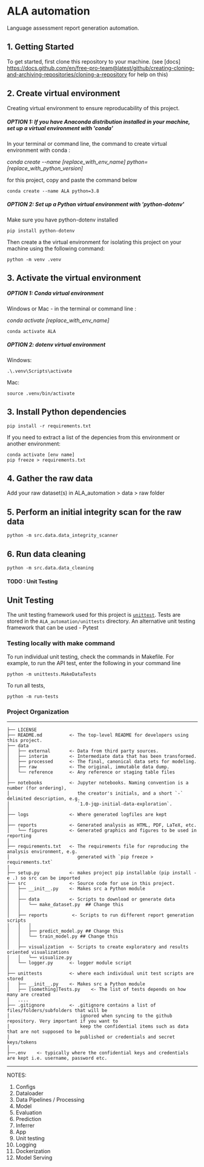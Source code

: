 ALA automation
==============================

Language assessment report generation automation.

## 1. Getting Started

To get started, first clone this repository to your machine. (see [docs] https://docs.github.com/en/free-pro-team@latest/github/creating-cloning-and-archiving-repositories/cloning-a-repository for help on this)

## 2. Create virtual environment

Creating virtual environment to ensure reproducability of this project.

##### OPTION 1: If you have Anaconda distribution installed in your machine, set up a virtual environment with 'conda'

In your terminal or command line, the command to create virtual environment with conda :

<i> conda create --name [replace_with_env_name] python=[replace_with_python_version] </i>

for this project, copy and paste the command below
```
conda create --name ALA python=3.8
```
##### OPTION 2: Set up a Python virtual environment with 'python-dotenv'

Make sure you have python-dotenv installed

```
pip install python-dotenv
```

Then create a the virtual environment for isolating this project on your machine using the following command:

```
python -m venv .venv
```

## 3. Activate the virtual environment

##### OPTION 1: Conda virtual environment

Windows or Mac - in the terminal or command line :

<i>conda activate [replace_with_env_name]</i>

```
conda activate ALA
```

##### OPTION 2: dotenv virtual environment

Windows:
```
.\.venv\Scripts\activate
```
Mac:
```
source .venv/bin/activate
```

## 3. Install Python dependencies

```
pip install -r requirements.txt
```

If you need to extract a list of the depencies from this environment or another environment:

```
conda activate [env name]
pip freeze > requirements.txt
```

## 4. Gather the raw data

Add your raw dataset(s) in ALA_automation > data > raw folder

## 5. Perform an initial integrity scan for the raw data

```
python -m src.data.data_integrity_scanner
```

## 6. Run data cleaning

```
python -m src.data.data_cleaning
```


#### TODO : Unit Testing

## Unit Testing

The unit testing framework used for this project is [`unittest`](https://docs.python.org/3/library/unittest.html).
Tests are stored in the `ALA_automation/unittests` directory.
An alternative unit testing framework that can be used - Pytest

### Testing locally with make command

To run individual unit testing, check the commands in Makefile. For example, to run the API test, enter the following in your command line
```
python -m unittests.MakeDataTests
```

To run all tests, 

```
python -m run-tests
```

### Project Organization
------------

    ├── LICENSE
    ├── README.md          <- The top-level README for developers using this project.
    ├── data
    │   ├── external       <- Data from third party sources.
    │   ├── interim        <- Intermediate data that has been transformed.
    │   ├── processed      <- The final, canonical data sets for modeling.
    │   ├── raw            <- The original, immutable data dump.
    │   └── reference      <- Any reference or staging table files
    │
    ├── notebooks          <- Jupyter notebooks. Naming convention is a number (for ordering),
    │                         the creator's initials, and a short `-` delimited description, e.g.
    │                         `1.0-jqp-initial-data-exploration`.
    │
    ├── logs               <- Where generated logfiles are kept
    │
    ├── reports            <- Generated analysis as HTML, PDF, LaTeX, etc.
    │   └── figures        <- Generated graphics and figures to be used in reporting
    │
    ├── requirements.txt   <- The requirements file for reproducing the analysis environment, e.g.
    │                         generated with `pip freeze > requirements.txt`
    │
    ├── setup.py           <- makes project pip installable (pip install -e .) so src can be imported
    ├── src                <- Source code for use in this project.
    │   ├── __init__.py    <- Makes src a Python module
    │   │
    │   ├── data           <- Scripts to download or generate data
    │   │   └── make_dataset.py  ## Change this
    │   │
    │   ├── reports         <- Scripts to run different report generation scripts
    │   │   │                 
    │   │   ├── predict_model.py ## Change this
    │   │   └── train_model.py ## Change this
    │   │
    │   ├── visualization  <- Scripts to create exploratory and results oriented visualizations
    │   │   └── visualize.py
    │   └── logger.py      <- logger module script
    │
    ├── unittests          <- where each individual unit test scripts are stored
    │   ├── __init__.py    <- Makes src a Python module
    │   ├── [something]Tests.py    <- The list of tests depends on how many are created
    │   ....
    ├── .gitignore         <- .gitignore contains a list of files/folders/subfolders that will be
    │                          ignored when syncing to the github repository. Very important if you want to
    │                          keep the confidential items such as data that are not supposed to be
    │                          published or credentials and secret keys/tokens
    │
    ├──.env    <- typically where the confidential keys and credentials are kept i.e. username, password etc.


--------



NOTES:

1. Configs
2. Dataloader
3. Data Pipelines / Processing
4. Model
5. Evaluation
6. Prediction
7. Inferrer
8. App
6. Unit testing
7. Logging
8. Dockerization
9. Model Serving
